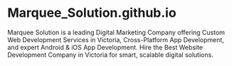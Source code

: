 # Marquee_Solution.github.io
Marquee Solution is a leading Digital Marketing Company offering Custom Web Development Services in Victoria, Cross-Platform App Development, and expert Android &amp; iOS App Development. Hire the Best Website Development Company in Victoria for smart, scalable digital solutions.
